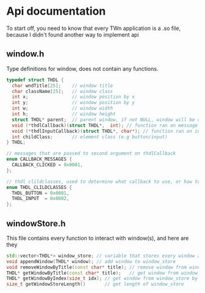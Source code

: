 # Api documentation
To start off, you need to know that every TWn application is a .so file, because I didn't found another way to implement api
## window.h
Type definitions for window, does not contain any functions.
```c++
typedef struct THDL {
  char wndTitle[25];    // window title
  char className[25];   // window class
  int x;                // window position by x
  int y;                // window position by y
  int w;                // window width
  int h;                // window height
  struct THDL* parent;  // parent window, if not NULL, window will be defined as a children element
  void (*thdlCallback)(struct THDL*,  int); // function ran on message (e.g mouse click)
  void (*thdlInputCallback)(struct THDL*, char*); // function ran on input (when text typed)
  int childClass;       // element class (e.g button/input)
} THDL;

// messages that are passed to second argument on thdlCallback
enum CALLBACK_MESSAGES {
  CALLBACK_CLICKED = 0x0001,
};

// thdl clildclasses, used to determine what callback to use, or how to render the element
enum THDL_CLILDCLASSES {
  THDL_BUTTON = 0x0001, 
  THDL_INPUT  = 0x0002,
};
```

## windowStore.h
This file contains every function to interact with window(s), and here are they

```c++
std::vector<THDL*> window_store; // variable that stores every window and it's children
void appendWindow(THDL* window); // add window to window_store
void removeWindowByTitle(const char* title); // remove window from window_store by title
THDL* getWindowByTitle(const char* title);   // get window from window_store by title
THDL* getWindowByIndex(size_t idx); // get window from window_store by index
size_t getWindowStoreLength()       // get length of window_store
```
